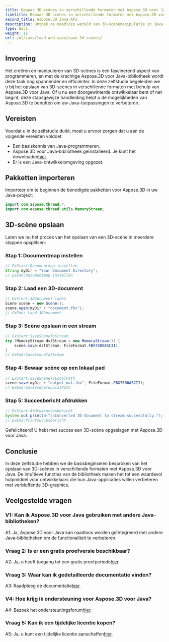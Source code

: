 ```yaml
---
title: Bewaar 3D-scènes in verschillende formaten met Aspose.3D voor Java
linktitle: Bewaar 3D-scènes in verschillende formaten met Aspose.3D voor Java
second_title: Aspose.3D Java-API
description: Ontdek de naadloze wereld van 3D-scènemanipulatie in Java met Aspose.3D. Leer moeiteloos scènes in verschillende formaten op te slaan.
type: docs
weight: 15
url: /nl/java/load-and-save/save-3d-scenes/
---
```

## Invoering

Het creëren en manipuleren van 3D-scènes is een fascinerend aspect van programmeren, en met de krachtige Aspose.3D voor Java-bibliotheek wordt deze taak nog spannender en efficiënter. In deze zelfstudie begeleiden we u bij het opslaan van 3D-scènes in verschillende formaten met behulp van Aspose.3D voor Java. Of u nu een doorgewinterde ontwikkelaar bent of net begint, deze stapsgewijze handleiding helpt u de mogelijkheden van Aspose.3D te benutten om uw Java-toepassingen te verbeteren.

## Vereisten

Voordat u in de zelfstudie duikt, moet u ervoor zorgen dat u aan de volgende vereisten voldoet:

- Een basiskennis van Java-programmeren.
-  Aspose.3D voor Java-bibliotheek geïnstalleerd. Je kunt het downloaden[hier](https://releases.aspose.com/3d/java/).
- Er is een Java-ontwikkelomgeving opgezet.

## Pakketten importeren

Importeer om te beginnen de benodigde pakketten voor Aspose.3D in uw Java-project:

```java
import com.aspose.threed.*;
import com.aspose.threed.utils.MemoryStream;

```

## 3D-scène opslaan

Laten we nu het proces van het opslaan van een 3D-scène in meerdere stappen opsplitsen:

### Stap 1: Documentmap instellen

```java
// ExStart:Documentmap instellen
String myDir = "Your Document Directory";
// ExEnd:Documentmap instellen
```

### Stap 2: Laad een 3D-document

```java
// ExStart:3DDocument laden
Scene scene = new Scene();
scene.open(myDir + "document.fbx");
// ExEnd: Laad 3DDocument
```

### Stap 3: Scène opslaan in een stream

```java
// ExStart:SaveSceneToStream
try (MemoryStream dstStream = new MemoryStream()) {
    scene.save(dstStream, FileFormat.FBX7500ASCII);
}
// ExEnd:SaveSceneToStream
```

### Stap 4: Bewaar scène op een lokaal pad

```java
// ExStart:SaveSceneToLocalPath
scene.save(myDir + "output_out.fbx", FileFormat.FBX7500ASCII);
// ExEnd:SaveSceneToLocalPath
```

### Stap 5: Succesbericht afdrukken

```java
// ExStart:Afdruksuccesbericht
System.out.println("\nConverted 3D document to stream successfully.");
// ExEnd:PrintSuccesbericht
```

Gefeliciteerd! U hebt met succes een 3D-scène opgeslagen met Aspose.3D voor Java.

## Conclusie

In deze zelfstudie hebben we de basisbeginselen besproken van het opslaan van 3D-scènes in verschillende formaten met Aspose.3D voor Java. De intuïtieve functies van de bibliotheek maken het tot een waardevol hulpmiddel voor ontwikkelaars die hun Java-applicaties willen verbeteren met verbluffende 3D-graphics.

## Veelgestelde vragen

### V1: Kan ik Aspose.3D voor Java gebruiken met andere Java-bibliotheken?

A1: Ja, Aspose.3D voor Java kan naadloos worden geïntegreerd met andere Java-bibliotheken om de functionaliteit te verbeteren.

### Vraag 2: Is er een gratis proefversie beschikbaar?

 A2: Ja, u heeft toegang tot een gratis proefperiode[hier](https://releases.aspose.com/).

### Vraag 3: Waar kan ik gedetailleerde documentatie vinden?

A3: Raadpleeg de documentatie[hier](https://reference.aspose.com/3d/java/).

### V4: Hoe krijg ik ondersteuning voor Aspose.3D voor Java?

 A4: Bezoek het ondersteuningsforum[hier](https://forum.aspose.com/c/3d/18).

### Vraag 5: Kan ik een tijdelijke licentie kopen?

 A5: Ja, u kunt een tijdelijke licentie aanschaffen[hier](https://purchase.aspose.com/temporary-license/).